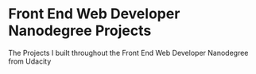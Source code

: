 # Front End Web Developer Nanodegree Projects
The Projects I built throughout the Front End Web Developer Nanodegree from Udacity

